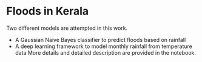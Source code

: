 # Floods in Kerala

Two different models are attempted in this work.
- A Gaussian Naive Bayes classifier to predict floods based on rainfall
- A deep learning framework to model monthly rainfall from temperature data
More details and detailed description are provided in the notebook.